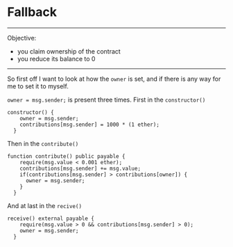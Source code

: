 # Fallback

--- 
Objective: 
- you claim ownership of the contract
- you reduce its balance to 0
---

So first off I want to look at how the `owner` is set, and if there is any way for me to set it to myself. 


`owner = msg.sender;` is present three times. First in the `constructor()`
```solidity
constructor() {
    owner = msg.sender;
    contributions[msg.sender] = 1000 * (1 ether);
  }
```
Then in the `contribute()`
```solidity
function contribute() public payable {
    require(msg.value < 0.001 ether);
    contributions[msg.sender] += msg.value;
    if(contributions[msg.sender] > contributions[owner]) {
      owner = msg.sender;
    }
  }
```
And at last in the `recive()`
```solidity
receive() external payable {
    require(msg.value > 0 && contributions[msg.sender] > 0);
    owner = msg.sender;
  }
```


